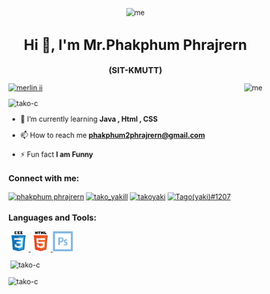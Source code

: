 
<p align="center">
<img  alt="me" src="https://i.pinimg.com/originals/05/f1/7d/05f17d6e87ad18f65940f896f4cf11a4.gif">
</p>

<h1 align="center">Hi 👋, I'm Mr.Phakphum Phrajrern</h1>
<h3 align="center">(SIT-KMUTT)</h3>

<img align="right" alt="me" with="400" src="https://media.tenor.com/n_mRKm2XEuAAAAAC/ninomae-inanis.gif">

<p align="left"> <a href="https://twitter.com/Tagoyaki_II" target="blank"><img src="https://img.shields.io/twitter/follow/merlin ii?logo=twitter&style=for-the-badge" alt="merlin ii" /></a> </p>

<p align="left"> <img src="https://komarev.com/ghpvc/?username=tako-c&label=Profile%20views&color=0e75b6&style=flat" alt="tako-c" /> </p>

- 🌱 I’m currently learning **Java , Html , CSS**

- 📫 How to reach me **phakphum2phrajrern@gmail.com**

- ⚡ Fun fact **I am Funny**

<h3 align="left">Connect with me:</h3>
<p align="left">
<a href="https://fb.com/phakphum phrajrern" target="blank"><img align="center" src="https://raw.githubusercontent.com/rahuldkjain/github-profile-readme-generator/master/src/images/icons/Social/facebook.svg" alt="phakphum phrajrern" height="30" width="40" /></a>
<a href="https://instagram.com/tako_yakill" target="blank"><img align="center" src="https://raw.githubusercontent.com/rahuldkjain/github-profile-readme-generator/master/src/images/icons/Social/instagram.svg" alt="tako_yakill" height="30" width="40" /></a>
<a href="https://www.youtube.com/c/takoyaki" target="blank"><img align="center" src="https://raw.githubusercontent.com/rahuldkjain/github-profile-readme-generator/master/src/images/icons/Social/youtube.svg" alt="takoyaki" height="30" width="40" /></a>
<a href="https://discord.gg/Tago(yaki)#1207" target="blank"><img align="center" src="https://raw.githubusercontent.com/rahuldkjain/github-profile-readme-generator/master/src/images/icons/Social/discord.svg" alt="Tago(yaki)#1207" height="30" width="40" /></a>
</p>

<h3 align="left">Languages and Tools:</h3>
<p align="left"> <a href="https://www.w3schools.com/css/" target="_blank" rel="noreferrer"> <img src="https://raw.githubusercontent.com/devicons/devicon/master/icons/css3/css3-original-wordmark.svg" alt="css3" width="40" height="40"/> </a> <a href="https://www.w3.org/html/" target="_blank" rel="noreferrer"> <img src="https://raw.githubusercontent.com/devicons/devicon/master/icons/html5/html5-original-wordmark.svg" alt="html5" width="40" height="40"/> </a> <a href="https://www.photoshop.com/en" target="_blank" rel="noreferrer"> <img src="https://raw.githubusercontent.com/devicons/devicon/master/icons/photoshop/photoshop-line.svg" alt="photoshop" width="40" height="40"/> </a> </p>

<p>&nbsp;<img align="center" src="https://github-readme-stats.vercel.app/api?username=tako-c&show_icons=true&locale=en" alt="tako-c" /></p>

<p><img align="center" src="https://github-readme-streak-stats.herokuapp.com/?user=tako-c&" alt="tako-c" /></p>

